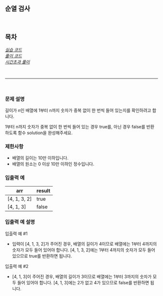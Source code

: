 ## 순열 검사

<br>

## 목차
*[실습 코드](실습.java)*  
*[풀이 코드](풀이.java)*  
*[시간초과 풀이](시간초과_풀이.java)*

<br>
<hr>
<br>

### 문제 설명
길이가 n인 배열에 1부터 n까지 숫자가 중복 없이 한 번씩 들어 있는지를 확인하려고 합니다.

1부터 n까지 숫자가 중복 없이 한 번씩 들어 있는 경우 true를, 아닌 경우 false를 반환하도록 함수 solution을 완성해주세요.

### 제한사항
- 배열의 길이는 10만 이하입니다.
- 배열의 원소는 0 이상 10만 이하인 정수입니다.

### 입출력 예
|arr|result|
|---|---|
|[4, 1, 3, 2]|true|
|[4, 1, 3]|false|

### 입출력 예 설명
입출력 예 #1
- 입력이 [4, 1, 3, 2]가 주어진 경우, 배열의 길이가 4이므로 배열에는 1부터 4까지의 숫자가 모두 들어 있어야 합니다. [4, 1, 3, 2]에는 1부터 4까지의 숫자가 모두 들어 있으므로 true를 반환하면 됩니다.

입출력 예 #2
- [4, 1, 3]이 주어진 경우, 배열의 길이가 3이므로 배열에는 1부터 3까지의 숫자가 모두 들어 있어야 합니다. [4, 1, 3]에는 2가 없고 4가 있으므로 false를 반환하면 됩니다.